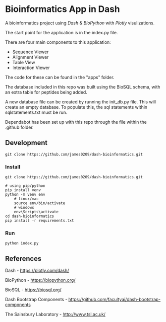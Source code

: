 # Bioinformatics App in Dash

A bioinformatics project using _Dash_ & _BioPython_ with _Plotly_ visulizations.

The start point for the application is in the index.py file.

There are four main components to this application:

- Sequence Viewer
- Alignment Viewer
- Table View
- Interaction Viewer

The code for these can be found in the "apps" folder.

The database included in this repo was built using the BioSQL schema, with an extra table for peptides being added.

A new database file can be created by running the init_db.py file. This will create an empty database. To populate this,
the sql statements within sqlstatements.txt must be run.

Dependabot has been set up with this repo through the file within the .github folder.

## Development

```shell script
git clone https://github.com/james0209/dash-bioinformatics.git
```

### Install

```shell script
git clone https://github.com/james0209/dash-bioinformatics.git

# using pip/python
pip install venv
python -m venv env
    # linux/mac
    source env/bin/activate
    # windows
    env\Scripts\activate
cd dash-bioinformatics
pip install -r requirements.txt
```

### Run

```shell script
python index.py
```

## References

Dash - <https://plotly.com/dash/>

BioPython - <https://biopython.org/>

BioSQL - <https://biosql.org/>

Dash Bootstrap Components - <https://github.com/facultyai/dash-bootstrap-components>

The Sainsbury Laboratory - <http://www.tsl.ac.uk/>
